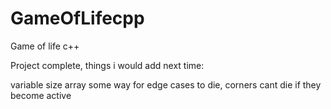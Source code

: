 # GameOfLifecpp
Game of life c++

Project complete, things i would add next time:

variable size array
some way for edge cases to die, corners cant die if they become active
